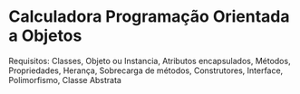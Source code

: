 # Calculadora Programação Orientada a Objetos
Requisitos:
Classes,
Objeto ou Instancia,
Atributos encapsulados,
Métodos,
Propriedades,
Herança,
Sobrecarga de métodos,
Construtores,
Interface,
Polimorfismo,
Classe Abstrata
